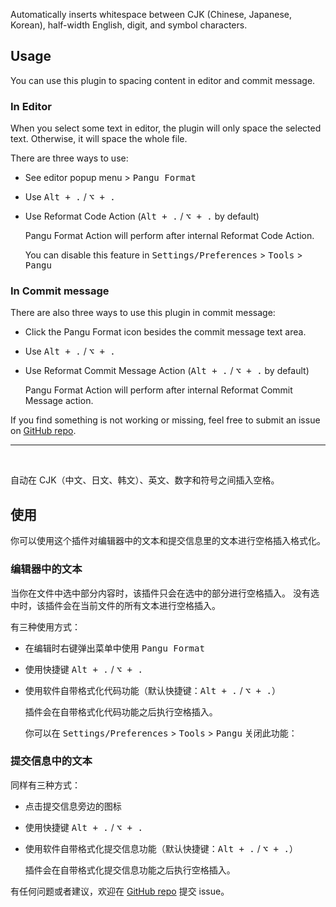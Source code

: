 <!-- Plugin description -->
Automatically inserts whitespace between CJK (Chinese, Japanese, Korean), half-width English, digit, and symbol characters.

## Usage

You can use this plugin to spacing content in editor and commit message.

### In Editor
When you select some text in editor, the plugin will only space the selected text.
Otherwise, it will space the whole file.

There are three ways to use:
- See editor popup menu > <kbd>Pangu Format</kbd>

- Use <kbd>Alt + .</kbd> / <kbd>⌥ + .</kbd>

- Use Reformat Code Action (<kbd>Alt + .</kbd> / <kbd>⌥ + .</kbd> by default)

  Pangu Format Action will perform after internal Reformat Code Action.

  You can disable this feature in <kbd>Settings/Preferences</kbd> > <kbd>Tools</kbd> > <kbd>Pangu</kbd>

### In Commit message

There are also three ways to use this plugin in commit message:

- Click the Pangu Format icon besides the commit message text area.

- Use <kbd>Alt + .</kbd> / <kbd>⌥ + .</kbd>

- Use Reformat Commit Message Action (<kbd>Alt + .</kbd> / <kbd>⌥ + .</kbd> by default)

  Pangu Format Action will perform after internal Reformat Commit Message action.


If you find something is not working or missing, feel free to submit an issue on [GitHub repo](https://github.com/LiLittleCat/intellij-pangu).

---
<br/>

自动在 CJK（中文、日文、韩文）、英文、数字和符号之间插入空格。

## 使用

你可以使用这个插件对编辑器中的文本和提交信息里的文本进行空格插入格式化。

### 编辑器中的文本

当你在文件中选中部分内容时，该插件只会在选中的部分进行空格插入。 没有选中时，该插件会在当前文件的所有文本进行空格插入。

有三种使用方式：

- 在编辑时右键弹出菜单中使用 <kbd>Pangu Format</kbd>
- 使用快捷键 <kbd>Alt + .</kbd> / <kbd>⌥ + .</kbd>
- 使用软件自带格式化代码功能（默认快捷键：<kbd>Alt + .</kbd> / <kbd>⌥ + .</kbd>）

  插件会在自带格式化代码功能之后执行空格插入。

  你可以在 <kbd>Settings/Preferences</kbd> > <kbd>Tools</kbd> > <kbd>Pangu</kbd> 关闭此功能：

### 提交信息中的文本

同样有三种方式：

- 点击提交信息旁边的图标

- 使用快捷键 <kbd>Alt + .</kbd> / <kbd>⌥ + .</kbd>

- 使用软件自带格式化提交信息功能（默认快捷键：<kbd>Alt + .</kbd> / <kbd>⌥ + .</kbd>）

  插件会在自带格式化提交信息功能之后执行空格插入。


有任何问题或者建议，欢迎在 [GitHub repo](https://github.com/LiLittleCat/intellij-pangu) 提交 issue。

<!-- Plugin description end -->